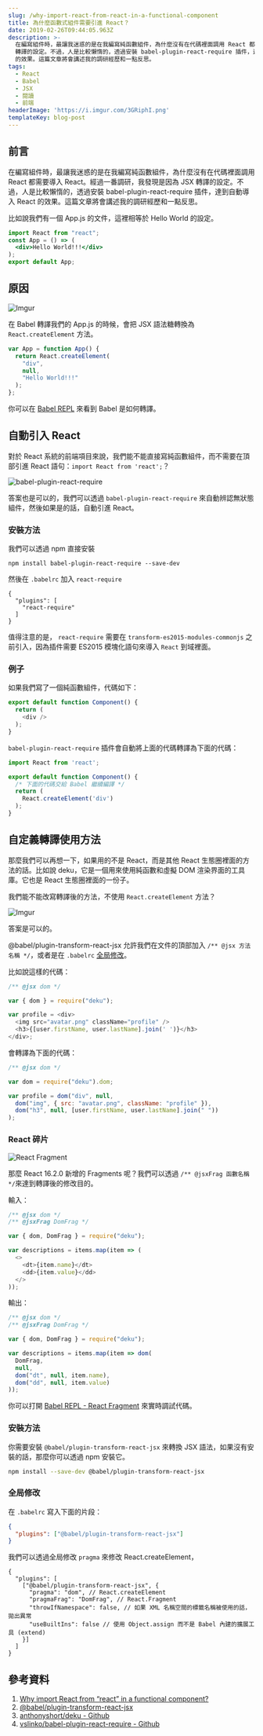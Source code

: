 ```yaml
---
slug: /why-import-react-from-react-in-a-functional-component
title: 為什麼函數式組件需要引進 React？
date: 2019-02-26T09:44:05.963Z
description: >-
  在編寫組件時，最讓我迷惑的是在我編寫純函數組件，為什麼沒有在代碼裡面調用 React 都需要導入 React。經過一番調研，我發現是因為 JSX
  轉譯的設定。不過，人是比較懶惰的，透過安裝 babel-plugin-react-require 插件，達到自動導入 React
  的效果。這篇文章將會講述我的調研經歷和一點反思。
tags:
  - React
  - Babel
  - JSX
  - 閱讀
  - 前端
headerImage: 'https://i.imgur.com/3GRiphI.png'
templateKey: blog-post
---
```

## 前言

在編寫組件時，最讓我迷惑的是在我編寫純函數組件，為什麼沒有在代碼裡面調用 React 都需要導入 React。經過一番調研，我發現是因為 JSX 轉譯的設定。不過，人是比較懶惰的，透過安裝 babel-plugin-react-require 插件，達到自動導入 React 的效果。這篇文章將會講述我的調研經歷和一點反思。

比如說我們有一個 App.js 的文件，這裡相等於 Hello World 的設定。

```jsx
import React from "react";
const App = () => (
  <div>Hello World!!!</div>
);
export default App;
```

## 原因

![Imgur](https://i.imgur.com/MfkWgON.jpg)

在 Babel 轉譯我們的 App.js 的時候，會把 JSX 語法糖轉換為 `React.createElement` 方法。

```js
var App = function App() {
  return React.createElement(
    "div",
    null,
    "Hello World!!!"
  );
};
```

你可以在 [Babel REPL](https://babeljs.io/repl#?babili=false&browsers=&build=&builtIns=false&spec=false&loose=false&code_lz=JYWwDg9gTgLgBAJQKYEMDG8BmUIjgIilQ3wG40IA7AZ3gEEww4BeOACgEoWA-duOADwATYADduACSQAbaRDgB1aNKEBCdQID0I8R1JIAHpFhwhSTCgCu0-o1JA&debug=false&forceAllTransforms=false&shippedProposals=false&circleciRepo=&evaluate=false&fileSize=false&timeTravel=true&sourceType=module&lineWrap=true&presets=react&prettier=false&targets=&version=7.3.3) 來看到 Babel 是如何轉譯。

## 自動引入 React

對於 React 系統的前端項目來說，我們能不能直接寫純函數組件，而不需要在頂部引進 React 語句：`import React from 'react';`？

![babel-plugin-react-require](https://i.imgur.com/rkXKmPE.png)

答案也是可以的，我們可以透過 `babel-plugin-react-require` 來自動辨認無狀態組件，然後如果是的話，自動引進 React。

### 安裝方法

我們可以透過 npm 直接安裝

```
npm install babel-plugin-react-require --save-dev
```

然後在 `.babelrc` 加入 `react-require`

```
{
  "plugins": [
    "react-require"
  ]
}
```

值得注意的是， `react-require` 需要在 `transform-es2015-modules-commonjs` 之前引入，因為插件需要 ES2015 模塊化語句來導入 `React` 到域裡面。

### 例子

如果我們寫了一個純函數組件，代碼如下：

```js
export default function Component() {
  return (
    <div />
  );
}
```

`babel-plugin-react-require` 插件會自動將上面的代碼轉譯為下面的代碼：

```js
import React from 'react';

export default function Component() {
  /* 下面的代碼交給 Babel 繼續編譯 */
  return (
    React.createElement('div')
  );
}
```

## 自定義轉譯使用方法

那麼我們可以再想一下，如果用的不是 React，而是其他 React 生態圈裡面的方法的話。比如說 deku，它是一個用來使用純函數和虛擬 DOM 渲染界面的工具庫。它也是 React 生態圈裡面的一份子。

我們能不能改寫轉譯後的方法，不使用 `React.createElement` 方法？

![Imgur](https://i.imgur.com/x4bpCgf.png)

答案是可以的。

@babel/plugin-transform-react-jsx 允許我們在文件的頂部加入 `/** @jsx 方法名稱 */`，或者是在 `.babelrc` [全局修改](#全局修改)。

比如說這樣的代碼：

```js
/** @jsx dom */

var { dom } = require("deku");

var profile = <div>
  <img src="avatar.png" className="profile" />
  <h3>{[user.firstName, user.lastName].join(' ')}</h3>
</div>;
```

會轉譯為下面的代碼：

```js
/** @jsx dom */

var dom = require("deku").dom;

var profile = dom("div", null,
  dom("img", { src: "avatar.png", className: "profile" }),
  dom("h3", null, [user.firstName, user.lastName].join(" "))
);
```

### React 碎片

![React Fragment](https://i.imgur.com/TFKZdMK.png)

那麼 React 16.2.0 新增的 Fragments 呢？我們可以透過 `/** @jsxFrag 函數名稱 */`來達到轉譯後的修改目的。

輸入：

```js
/** @jsx dom */
/** @jsxFrag DomFrag */

var { dom, DomFrag } = require("deku");

var descriptions = items.map(item => (
  <>
    <dt>{item.name}</dt>
    <dd>{item.value}</dd>
  </>
));
```

輸出：

```js
/** @jsx dom */
/** @jsxFrag DomFrag */

var { dom, DomFrag } = require("deku");

var descriptions = items.map(item => dom(
  DomFrag,
  null,
  dom("dt", null, item.name),
  dom("dd", null, item.value)
));
```

你可以打開 [Babel REPL - React Fragment](https://babeljs.io/repl#?babili=false&browsers=&build=&builtIns=false&spec=false&loose=false&code_lz=PQKhAIAECsGcA9wBMD2BbcJigjBAxAJwEMBzcAEXSLM2ACgA3Yw8Ab2XQBpLqTyAvuAC84QgFMAjgFcAlhIAUAIiTiA1tKUBKANxMWycbADGhWQAcALrJQA7WCPCzL4tLAB0aYuYXPXIgD5wBXBwAB4g0PCkSwC2PzR3W2I0cQEw4BjI0LCkJDiE92YAG2k0jLzIjICtXSA&debug=false&forceAllTransforms=false&shippedProposals=false&circleciRepo=&evaluate=false&fileSize=false&timeTravel=true&sourceType=module&lineWrap=true&presets=react&prettier=true&targets=&version=7.3.3) 來實時調試代碼。

### 安裝方法

你需要安裝 `@babel/plugin-transform-react-jsx` 來轉換 JSX 語法，如果沒有安裝的話，那麼你可以透過 npm 安裝它。

```bash
npm install --save-dev @babel/plugin-transform-react-jsx
```

### 全局修改

在 `.babelrc` 寫入下面的片段：

```json
{
  "plugins": ["@babel/plugin-transform-react-jsx"]
}
```

我們可以透過全局修改 `pragma` 來修改 React.createElement，

```
{
  "plugins": [
    ["@babel/plugin-transform-react-jsx", {
      "pragma": "dom", // React.createElement
      "pragmaFrag": "DomFrag", // React.Fragment
      "throwIfNamespace": false, // 如果 XML 名稱空間的標籤名稱被使用的話，拋出異常
      "useBuiltIns": false // 使用 Object.assign 而不是 Babel 內建的擴展工具 (extend)
    }]
  ]
}
```

## 參考資料

1. [Why import React from “react” in a functional component?](https://hackernoon.com/why-import-react-from-react-in-a-functional-component-657aed821f7a)
1. [@babel/plugin-transform-react-jsx](https://babeljs.io/docs/en/babel-plugin-transform-react-jsx)
1. [anthonyshort/deku - Github](https://github.com/anthonyshort/deku#readme)
1. [vslinko/babel-plugin-react-require - Github](https://github.com/vslinko/babel-plugin-react-require)

